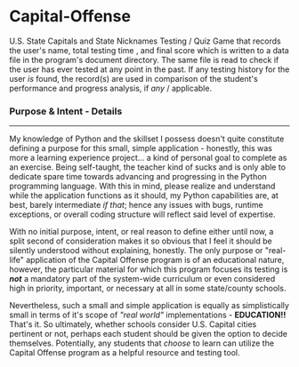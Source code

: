 # Capital-Offense
U.S. State Capitals and State Nicknames Testing / Quiz Game that records the user's name, total testing time , and final score which is written to a data file in the program's document directory. The same file is read to check if the user has ever tested at any point in the past. If any testing history for the user *is* found, the record(s) are used in comparison of the student's performance and progress analysis, if *any* / applicable.


### Purpose & Intent - Details
_______________________________
My knowledge of Python and the skillset I possess doesn't quite constitute defining a purpose for this small, simple application - honestly, this was more a learning experience project... a kind of personal goal to complete as an exercise. Being self-taught, the teacher kind of sucks and is only able to dedicate spare time towards advancing and progressing in the Python programming language. With this in mind, please realize and understand while the application functions as it should, my Python capabilities are, at best, barely intermediate *if that*; hence any issues with bugs, runtime exceptions, or overall coding structure will reflect said level of expertise.

With no initial purpose, intent, or real reason to define either until now, a split second of consideration makes it so obvious that I feel it should be silently understood without explaining, honestly. The only purpose or "real-life" application of the Capital Offense program is of an educational nature, however, the particular material for which this program focuses its testing is *__not__* a mandatory part of the system-wide curriculum or even considered high in priority, important, or necessary at all in some state/county schools.

Nevertheless, such a small and simple application is equally as simplistically small in terms of it's scope of *"real world"* implementations - **EDUCATION!!** That's it. So ultimately, whether schools consider U.S. Capital cities pertinent or not, perhaps each student should be given the option to decide themselves. Potentially, any students that *choose* to learn can utilize the Capital Offense program as a helpful resource and testing tool.
